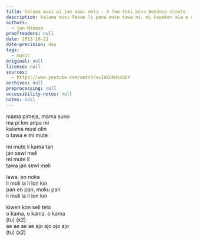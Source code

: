 ```yaml
---
title: kalama musi pi jan sewi meli - A few toki pona Goddess chants
description: kalama musi Pekan li pona mute tawa mi. mi kepeken ala e nasin sewi Pekan. taso, nasin ni li pona tawa mi. sina wile e ni: mi toki sin la o sitelen e ijo. mi toki kepeken e ijo sina.
authors:
  - jan Minasa
proofreaders: null
date: 2013-10-21
date-precision: day
tags:
  - music
original: null
license: null
sources:
  - https://www.youtube.com/watch?v=IW1GkHioQ6Y
archives: null
preprocessing: null
accessibility-notes: null
notes: null
---
```


mama pimeja, mama suno  
ma pi lon anpa mi  
kalama musi olin  
o tawa e mi mute

mi mute li kama tan  
jan sewi meli  
mi mute li  
tawa jan sewi meli

lawa, en noka  
li moli la li lon kin  
pan en pan, moku pan  
li moli la li lon kin

kiwen kon seli telo  
o kama, o kama, o kama  
(tu) (x2)  
ae ae ae ae ajo ajo ajo ajo  
(tu) (x2)
